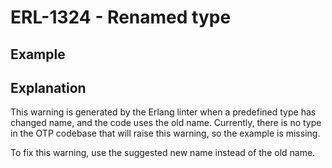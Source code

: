 # ERL-1324 - Renamed type

## Example


## Explanation

This warning is generated by the Erlang linter when a predefined type has
changed name, and the code uses the old name. Currently, there is no type
in the OTP codebase that will raise this warning, so the example is missing.

To fix this warning, use the suggested new name instead of the old name.
